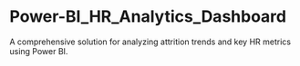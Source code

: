# Power-BI_HR_Analytics_Dashboard
 A comprehensive solution for analyzing attrition trends and key HR metrics using Power BI.
